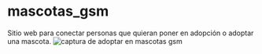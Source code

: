 # mascotas_gsm
Sitio web para conectar personas que quieran poner en adopción o adoptar una mascota.
![captura de adoptar en mascotas gsm](https://repository-images.githubusercontent.com/402587019/ad40263d-934f-433e-a759-3cf48ab71598)
